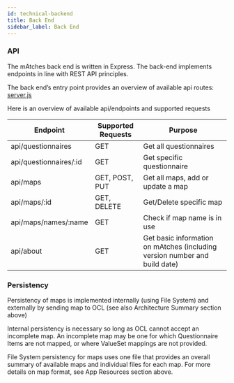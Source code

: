```yaml
---
id: technical-backend
title: Back End
sidebar_label: Back End
---
```


### API

The mAtches back end is written in Express. The back-end implements endpoints in line with REST API principles.

The back end’s entry point provides an overview of available api routes: [server.js](https://github.com/pepfar-datim/mAtches/blob/master/server/server.js)

Here is an overview of available api/endpoints and supported requests

| Endpoint | Supported Requests | Purpose |
| ---- | -- | ----|
| api/questionnaires | GET | Get all questionnaires |
| api/questionnaires/:id |GET | Get specific questionnaire |
| api/maps | GET, POST, PUT | Get all maps, add or update a map |
| api/maps/:id | GET, DELETE |Get/Delete specific map |
| api/maps/names/:name | GET | Check if map name is in use |
| api/about | GET | Get basic information on mAtches (including version number and build date) |

### Persistency

Persistency of maps is implemented internally (using File System) and externally by sending map to OCL (see also Architecture Summary section above)

Internal persistency is necessary so long as OCL cannot accept an incomplete map. An incomplete map may be one for which Questionnaire Items are not mapped, or  where ValueSet mappings are not provided.

File System persistency for maps uses one file that provides an overall summary of available maps and individual files for each map. For more details on map format, see App Resources section above.